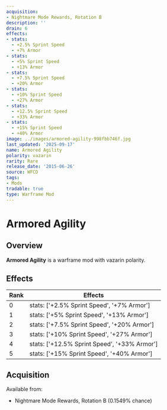 ```yaml
---
acquisition:
- Nightmare Mode Rewards, Rotation B
description: ''
drain: 6
effects:
- stats:
  - +2.5% Sprint Speed
  - +7% Armor
- stats:
  - +5% Sprint Speed
  - +13% Armor
- stats:
  - +7.5% Sprint Speed
  - +20% Armor
- stats:
  - +10% Sprint Speed
  - +27% Armor
- stats:
  - +12.5% Sprint Speed
  - +33% Armor
- stats:
  - +15% Sprint Speed
  - +40% Armor
image: ../images/armored-agility-998fbb746f.jpg
last_updated: '2025-09-17'
name: Armored Agility
polarity: vazarin
rarity: Rare
release_date: '2015-06-26'
source: WFCD
tags:
- Mods
tradable: true
type: Warframe Mod
---
```


# Armored Agility

## Overview

**Armored Agility** is a warframe mod with vazarin polarity.

## Effects

| Rank | Effects |
|------|----------|
| 0 | stats: ['+2.5% Sprint Speed', '+7% Armor'] |
| 1 | stats: ['+5% Sprint Speed', '+13% Armor'] |
| 2 | stats: ['+7.5% Sprint Speed', '+20% Armor'] |
| 3 | stats: ['+10% Sprint Speed', '+27% Armor'] |
| 4 | stats: ['+12.5% Sprint Speed', '+33% Armor'] |
| 5 | stats: ['+15% Sprint Speed', '+40% Armor'] |

## Acquisition

Available from:
- Nightmare Mode Rewards, Rotation B (0.1549% chance)


